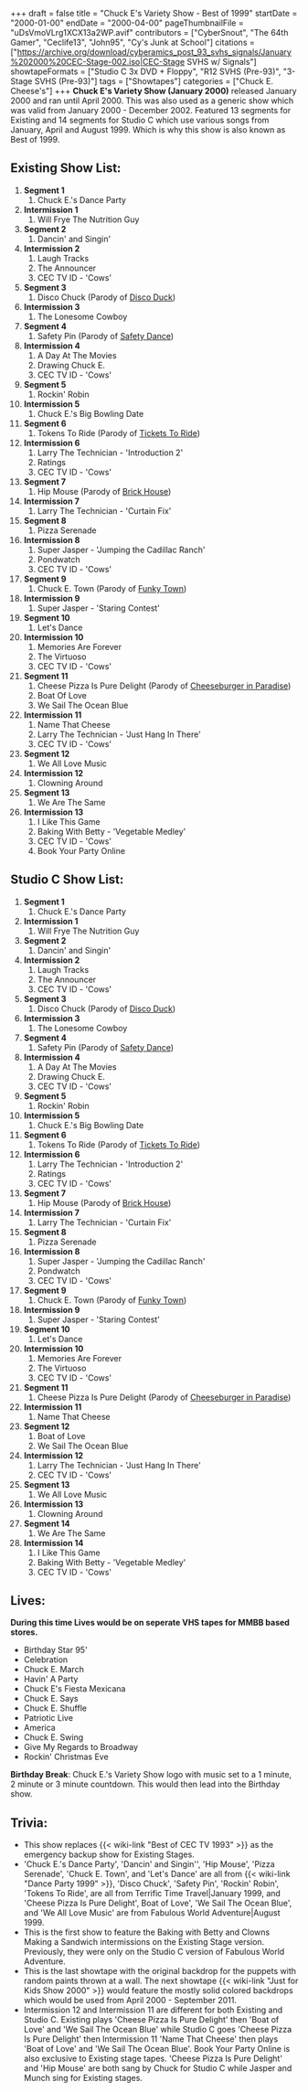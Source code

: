 +++
draft = false
title = "Chuck E's Variety Show - Best of 1999"
startDate = "2000-01-00"
endDate = "2000-04-00"
pageThumbnailFile = "uDsVmoVLrg1XCX13a2WP.avif"
contributors = ["CyberSnout", "The 64th Gamer", "Ceclife13", "John95", "Cy's Junk at School"]
citations = ["https://archive.org/download/cyberamics_post_93_svhs_signals/January%202000%20CEC-Stage-002.iso|CEC-Stage SVHS w/ Signals"]
showtapeFormats = ["Studio C 3x DVD + Floppy", "R12 SVHS (Pre-93)", "3-Stage SVHS (Pre-93)"]
tags = ["Showtapes"]
categories = ["Chuck E. Cheese's"]
+++
**Chuck E's Variety Show (January 2000)** released January 2000 and ran until April 2000. This was also used as a generic show which was valid from January 2000 - December 2002.
Featured 13 segments for Existing and 14 segments for Studio C which use various songs from January, April and August 1999. Which is why this show is also known as Best of 1999.

## Existing Show List:

1.  **Segment 1**
    1.  Chuck E.'s Dance Party
2.  **Intermission 1**
    1.  Will Frye The Nutrition Guy
3.  **Segment 2**
    1.  Dancin' and Singin'
4.  **Intermission 2**
    1.  Laugh Tracks
    2.  The Announcer
    3.  CEC TV ID - 'Cows'
5.  **Segment 3**
    1.  Disco Chuck (Parody of [Disco Duck](https://en.wikipedia.org/wiki/Disco_Duck))
6.  **Intermission 3**
    1.  The Lonesome Cowboy
7.  **Segment 4**
    1.  Safety Pin (Parody of [Safety Dance](https://en.wikipedia.org/wiki/The_Safety_Dance))
8.  **Intermission 4**
    1.  A Day At The Movies
    2.  Drawing Chuck E.
    3.  CEC TV ID - 'Cows'
9.  **Segment 5**
    1.  Rockin' Robin
10. **Intermission 5**
    1.  Chuck E.'s Big Bowling Date
11. **Segment 6**
    1.  Tokens To Ride (Parody of [Tickets To Ride](https://en.wikipedia.org/wiki/Ticket_to_Ride_(song)))
12. **Intermission 6**
    1.  Larry The Technician - 'Introduction 2'
    2.  Ratings
    3.  CEC TV ID - 'Cows'
13. **Segment 7**
    1.  Hip Mouse (Parody of [Brick House](https://en.wikipedia.org/wiki/Brick_House_(song)))
14. **Intermission 7**
    1.  Larry The Technician - 'Curtain Fix'
15. **Segment 8**
    1.  Pizza Serenade
16. **Intermission 8**
    1.  Super Jasper - 'Jumping the Cadillac Ranch'
    2.  Pondwatch
    3.  CEC TV ID - 'Cows'
17. **Segment 9**
    1.  Chuck E. Town (Parody of [Funky Town](https://en.wikipedia.org/wiki/Funkytown))
18. **Intermission 9**
    1.  Super Jasper - 'Staring Contest'
19. **Segment 10**
    1.  Let's Dance
20. **Intermission 10**
    1.  Memories Are Forever
    2.  The Virtuoso
    3.  CEC TV ID - 'Cows'
21. **Segment 11**
    1.  Cheese Pizza Is Pure Delight (Parody of [Cheeseburger in Paradise](https://en.wikipedia.org/wiki/Cheeseburger_in_Paradise))
    2.  Boat Of Love
    3.  We Sail The Ocean Blue
22. **Intermission 11**
    1.  Name That Cheese
    2.  Larry The Technician - 'Just Hang In There'
    3.  CEC TV ID - 'Cows'
23. **Segment 12**
    1.  We All Love Music
24. **Intermission 12**
    1.  Clowning Around
25. **Segment 13**
    1.  We Are The Same
26. **Intermission 13**
    1.  I Like This Game
    2.  Baking With Betty - 'Vegetable Medley'
    3.  CEC TV ID - 'Cows'
    4.  Book Your Party Online

## Studio C Show List:

1.  **Segment 1**
    1.  Chuck E.'s Dance Party
2.  **Intermission 1**
    1.  Will Frye The Nutrition Guy
3.  **Segment 2**
    1.  Dancin' and Singin'
4.  **Intermission 2**
    1.  Laugh Tracks
    2.  The Announcer
    3.  CEC TV ID - 'Cows'
5.  **Segment 3**
    1.  Disco Chuck (Parody of [Disco Duck](https://en.wikipedia.org/wiki/Disco_Duck))
6.  **Intermission 3**
    1.  The Lonesome Cowboy
7.  **Segment 4**
    1.  Safety Pin (Parody of [Safety Dance](https://en.wikipedia.org/wiki/The_Safety_Dance))
8.  **Intermission 4**
    1.  A Day At The Movies
    2.  Drawing Chuck E.
    3.  CEC TV ID - 'Cows'
9.  **Segment 5**
    1.  Rockin' Robin
10. **Intermission 5**
    1.  Chuck E.'s Big Bowling Date
11. **Segment 6**
    1.  Tokens To Ride (Parody of [Tickets To Ride](https://en.wikipedia.org/wiki/Ticket_to_Ride_(song)))
12. **Intermission 6**
    1.  Larry The Technician - 'Introduction 2'
    2.  Ratings
    3.  CEC TV ID - 'Cows'
13. **Segment 7**
    1.  Hip Mouse (Parody of [Brick House](https://en.wikipedia.org/wiki/Brick_House_(song)))
14. **Intermission 7**
    1.  Larry The Technician - 'Curtain Fix'
15. **Segment 8**
    1.  Pizza Serenade
16. **Intermission 8**
    1.  Super Jasper - 'Jumping the Cadillac Ranch'
    2.  Pondwatch
    3.  CEC TV ID - 'Cows'
17. **Segment 9**
    1.  Chuck E. Town (Parody of [Funky Town](https://en.wikipedia.org/wiki/Funkytown))
18. **Intermission 9**
    1.  Super Jasper - 'Staring Contest'
19. **Segment 10**
    1.  Let's Dance
20. **Intermission 10**
    1.  Memories Are Forever
    2.  The Virtuoso
    3.  CEC TV ID - 'Cows'
21. **Segment 11**
    1.  Cheese Pizza Is Pure Delight (Parody of [Cheeseburger in Paradise](https://en.wikipedia.org/wiki/Cheeseburger_in_Paradise))
22. **Intermission 11**
    1.  Name That Cheese
23. **Segment 12**
    1.  Boat of Love
    2.  We Sail The Ocean Blue
24. **Intermission 12**
    1.  Larry The Technician - 'Just Hang In There'
    2.  CEC TV ID - 'Cows'
25. **Segment 13**
    1.  We All Love Music
26. **Intermission 13**
    1.  Clowning Around
27. **Segment 14**
    1.  We Are The Same
28. **Intermission 14**
    1.  I Like This Game
    2.  Baking With Betty - 'Vegetable Medley'
    3.  CEC TV ID - 'Cows'

## Lives:

**During this time Lives would be on seperate VHS tapes for MMBB based stores.**

- Birthday Star 95'
- Celebration
- Chuck E. March
- Havin' A Party
- Chuck E's Fiesta Mexicana
- Chuck E. Says
- Chuck E. Shuffle
- Patriotic Live
- America
- Chuck E. Swing
- Give My Regards to Broadway
- Rockin' Christmas Eve

**Birthday Break**: Chuck E.'s Variety Show logo with music set to a 1 minute, 2 minute or 3 minute countdown. This would then lead into the Birthday show.

## Trivia:

- This show replaces {{< wiki-link "Best of CEC TV 1993" >}} as the emergency backup show for Existing Stages.
- 'Chuck E.'s Dance Party', 'Dancin' and Singin'', 'Hip Mouse', 'Pizza Serenade', 'Chuck E. Town', and 'Let's Dance' are all from {{< wiki-link "Dance Party 1999" >}}, 'Disco Chuck', 'Safety Pin', 'Rockin' Robin', 'Tokens To Ride', are all from Terrific Time Travel|January 1999, and 'Cheese Pizza Is Pure Delight', Boat of Love', 'We Sail The Ocean Blue', and 'We All Love Music' are from Fabulous World Adventure|August 1999.
- This is the first show to feature the Baking with Betty and Clowns Making a Sandwich intermissions on the Existing Stage version. Previously, they were only on the Studio C version of Fabulous World Adventure.
- This is the last showtape with the original backdrop for the puppets with random paints thrown at a wall. The next showtape {{< wiki-link "Just for Kids Show 2000" >}} would feature the mostly solid colored backdrops which would be used from April 2000 - September 2011.
- Intermission 12 and Intermission 11 are different for both Existing and Studio C. Existing plays 'Cheese Pizza Is Pure Delight' then 'Boat of Love' and 'We Sail The Ocean Blue' while Studio C goes 'Cheese Pizza Is Pure Delight' then Intermission 11 'Name That Cheese' then plays 'Boat of Love' and 'We Sail The Ocean Blue'. Book Your Party Online is also exclusive to Existing stage tapes. 'Cheese Pizza Is Pure Delight' and 'Hip Mouse' are both sang by Chuck for Studio C while Jasper and Munch sing for Existing stages.

